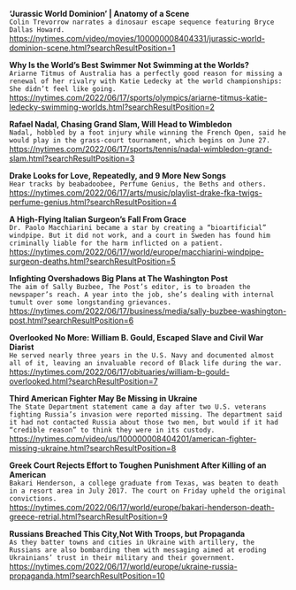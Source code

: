 **‘Jurassic World Dominion’ | Anatomy of a Scene**\
`Colin Trevorrow narrates a dinosaur escape sequence featuring Bryce Dallas Howard.`\
https://nytimes.com/video/movies/100000008404331/jurassic-world-dominion-scene.html?searchResultPosition=1

**Why Is the World’s Best Swimmer Not Swimming at the Worlds?**\
`Ariarne Titmus of Australia has a perfectly good reason for missing a renewal of her rivalry with Katie Ledecky at the world championships: She didn’t feel like going.`\
https://nytimes.com/2022/06/17/sports/olympics/ariarne-titmus-katie-ledecky-swimming-worlds.html?searchResultPosition=2

**Rafael Nadal, Chasing Grand Slam, Will Head to Wimbledon**\
`Nadal, hobbled by a foot injury while winning the French Open, said he would play in the grass-court tournament, which begins on June 27.`\
https://nytimes.com/2022/06/17/sports/tennis/nadal-wimbledon-grand-slam.html?searchResultPosition=3

**Drake Looks for Love, Repeatedly, and 9 More New Songs**\
`Hear tracks by beabadoobee, Perfume Genius, the Beths and others.`\
https://nytimes.com/2022/06/17/arts/music/playlist-drake-fka-twigs-perfume-genius.html?searchResultPosition=4

**A High-Flying Italian Surgeon’s Fall From Grace**\
`Dr. Paolo Macchiarini became a star by creating a “bioartificial” windpipe. But it did not work, and a court in Sweden has found him criminally liable for the harm inflicted on a patient.`\
https://nytimes.com/2022/06/17/world/europe/macchiarini-windpipe-surgeon-deaths.html?searchResultPosition=5

**Infighting Overshadows Big Plans at The Washington Post**\
`The aim of Sally Buzbee, The Post’s editor, is to broaden the newspaper’s reach. A year into the job, she’s dealing with internal tumult over some longstanding grievances.`\
https://nytimes.com/2022/06/17/business/media/sally-buzbee-washington-post.html?searchResultPosition=6

**Overlooked No More: William B. Gould, Escaped Slave and Civil War Diarist**\
`He served nearly three years in the U.S. Navy and documented almost all of it, leaving an invaluable record of Black life during the war.`\
https://nytimes.com/2022/06/17/obituaries/william-b-gould-overlooked.html?searchResultPosition=7

**Third American Fighter May Be Missing in Ukraine**\
`The State Department statement came a day after two U.S. veterans fighting Russia’s invasion were reported missing. The department said it had not contacted Russia about those two men, but would if it had “credible reason” to think they were in its custody.`\
https://nytimes.com/video/us/100000008404201/american-fighter-missing-ukraine.html?searchResultPosition=8

**Greek Court Rejects Effort to Toughen Punishment After Killing of an American**\
`Bakari Henderson, a college graduate from Texas, was beaten to death in a resort area in July 2017. The court on Friday upheld the original convictions.`\
https://nytimes.com/2022/06/17/world/europe/bakari-henderson-death-greece-retrial.html?searchResultPosition=9

**Russians Breached This City,Not With Troops, but Propaganda**\
`As they batter towns and cities in Ukraine with artillery, the Russians are also bombarding them with messaging aimed at eroding Ukrainians’ trust in their military and their government.`\
https://nytimes.com/2022/06/17/world/europe/ukraine-russia-propaganda.html?searchResultPosition=10

